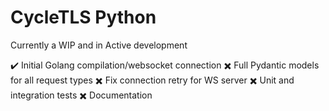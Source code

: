 # CycleTLS Python


	
Currently a WIP and in Active development

✔️ Initial Golang compilation/websocket connection
✖️ Full Pydantic models for all request types
✖️ Fix connection retry for WS server
✖️ Unit and integration tests 
✖️ Documentation
